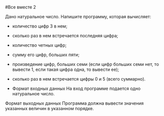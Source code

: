 #Все вместе 2

Дано натуральное число. Напишите программу, которая вычисляет:
- количество цифр 3 в нем;
- сколько раз в нем встречается последняя цифра;
- количество четных цифр;
- сумму его цифр, больших пяти;
- произведение цифр, больших семи (если цифр больших семи нет, то вывести 1, если такая цифра одна, то вывести ее);
- сколько раз в нем встречается цифры 0 и 5 (всего суммарно).

- Формат входных данных 
На вход программе подается одно натуральное число.

Формат выходных данных
Программа должна вывести значения указанных величин в указанном порядке.